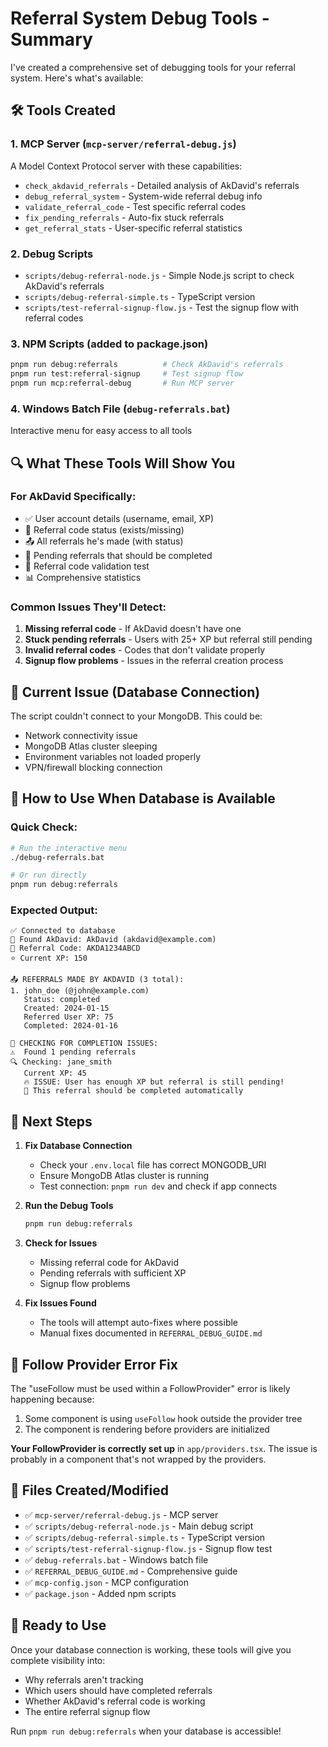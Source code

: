 # Referral System Debug Tools - Summary

I've created a comprehensive set of debugging tools for your referral system. Here's what's available:

## 🛠️ Tools Created

### 1. **MCP Server** (`mcp-server/referral-debug.js`)
A Model Context Protocol server with these capabilities:
- `check_akdavid_referrals` - Detailed analysis of AkDavid's referrals
- `debug_referral_system` - System-wide referral debug info
- `validate_referral_code` - Test specific referral codes
- `fix_pending_referrals` - Auto-fix stuck referrals
- `get_referral_stats` - User-specific referral statistics

### 2. **Debug Scripts**
- `scripts/debug-referral-node.js` - Simple Node.js script to check AkDavid's referrals
- `scripts/debug-referral-simple.ts` - TypeScript version
- `scripts/test-referral-signup-flow.js` - Test the signup flow with referral codes

### 3. **NPM Scripts** (added to package.json)
```bash
pnpm run debug:referrals          # Check AkDavid's referrals
pnpm run test:referral-signup     # Test signup flow
pnpm run mcp:referral-debug       # Run MCP server
```

### 4. **Windows Batch File** (`debug-referrals.bat`)
Interactive menu for easy access to all tools

## 🔍 What These Tools Will Show You

### For AkDavid Specifically:
- ✅ User account details (username, email, XP)
- 📧 Referral code status (exists/missing)
- 📤 All referrals he's made (with status)
- 🔧 Pending referrals that should be completed
- 🧪 Referral code validation test
- 📊 Comprehensive statistics

### Common Issues They'll Detect:
1. **Missing referral code** - If AkDavid doesn't have one
2. **Stuck pending referrals** - Users with 25+ XP but referral still pending
3. **Invalid referral codes** - Codes that don't validate properly
4. **Signup flow problems** - Issues in the referral creation process

## 🚨 Current Issue (Database Connection)

The script couldn't connect to your MongoDB. This could be:
- Network connectivity issue
- MongoDB Atlas cluster sleeping
- Environment variables not loaded properly
- VPN/firewall blocking connection

## 🔧 How to Use When Database is Available

### Quick Check:
```bash
# Run the interactive menu
./debug-referrals.bat

# Or run directly
pnpm run debug:referrals
```

### Expected Output:
```
✅ Connected to database
👤 Found AkDavid: AkDavid (akdavid@example.com)
📧 Referral Code: AKDA1234ABCD
⭐ Current XP: 150

📤 REFERRALS MADE BY AKDAVID (3 total):
1. john_doe (@john@example.com)
   Status: completed
   Created: 2024-01-15
   Referred User XP: 75
   Completed: 2024-01-16

🔧 CHECKING FOR COMPLETION ISSUES:
⚠️  Found 1 pending referrals
🔍 Checking: jane_smith
   Current XP: 45
   🔥 ISSUE: User has enough XP but referral is still pending!
   🔧 This referral should be completed automatically
```

## 🎯 Next Steps

1. **Fix Database Connection**
   - Check your `.env.local` file has correct MONGODB_URI
   - Ensure MongoDB Atlas cluster is running
   - Test connection: `pnpm run dev` and check if app connects

2. **Run the Debug Tools**
   ```bash
   pnpm run debug:referrals
   ```

3. **Check for Issues**
   - Missing referral code for AkDavid
   - Pending referrals with sufficient XP
   - Signup flow problems

4. **Fix Issues Found**
   - The tools will attempt auto-fixes where possible
   - Manual fixes documented in `REFERRAL_DEBUG_GUIDE.md`

## 🔗 Follow Provider Error Fix

The "useFollow must be used within a FollowProvider" error is likely happening because:
1. Some component is using `useFollow` hook outside the provider tree
2. The component is rendering before providers are initialized

**Your FollowProvider is correctly set up** in `app/providers.tsx`. The issue is probably in a component that's not wrapped by the providers.

## 📁 Files Created/Modified

- ✅ `mcp-server/referral-debug.js` - MCP server
- ✅ `scripts/debug-referral-node.js` - Main debug script  
- ✅ `scripts/debug-referral-simple.ts` - TypeScript version
- ✅ `scripts/test-referral-signup-flow.js` - Signup flow test
- ✅ `debug-referrals.bat` - Windows batch file
- ✅ `REFERRAL_DEBUG_GUIDE.md` - Comprehensive guide
- ✅ `mcp-config.json` - MCP configuration
- ✅ `package.json` - Added npm scripts

## 🎉 Ready to Use

Once your database connection is working, these tools will give you complete visibility into:
- Why referrals aren't tracking
- Which users should have completed referrals
- Whether AkDavid's referral code is working
- The entire referral signup flow

Run `pnpm run debug:referrals` when your database is accessible!